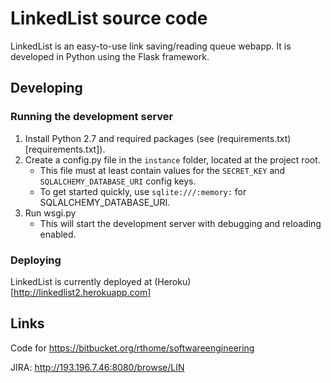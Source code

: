 # LinkedList source code

LinkedList is an easy-to-use link saving/reading queue webapp. 
It is developed in Python using the Flask framework.

## Developing

### Running the development server

1. Install Python 2.7 and required packages (see (requirements.txt)[requirements.txt]).
2. Create a config.py file in the `instance` folder, located at the project root.
	* This file must at least contain values for the `SECRET_KEY` and `SQLALCHEMY_DATABASE_URI` config keys.
	* To get started quickly, use `sqlite:///:memory:` for SQLALCHEMY_DATABASE_URI.
3. Run wsgi.py
	* This will start the development server with debugging and reloading enabled.

### Deploying

LinkedList is currently deployed at (Heroku)[http://linkedlist2.herokuapp.com]

## Links

Code for https://bitbucket.org/rthome/softwareengineering

JIRA: http://193.196.7.46:8080/browse/LIN